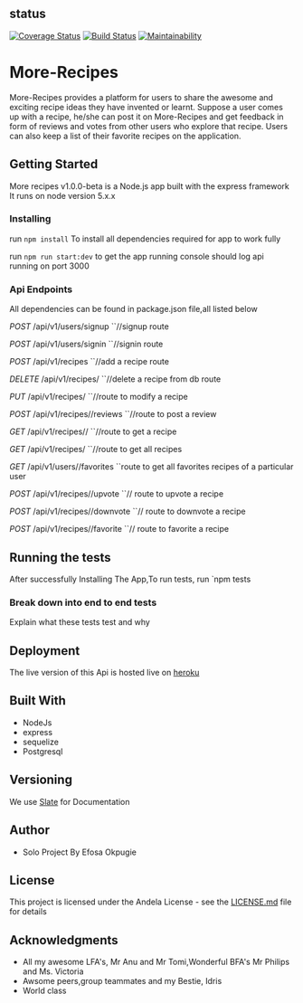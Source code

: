 ## status
[![Coverage Status](https://coveralls.io/repos/github/Efosaok/More-Recipes/badge.svg?branch=development)](https://coveralls.io/github/Efosaok/More-Recipes?branch=development) [![Build Status](https://travis-ci.org/Efosaok/More-Recipes.svg?branch=development)](https://travis-ci.org/Efosaok/More-Recipes) [![Maintainability](https://api.codeclimate.com/v1/badges/1d2147dde2b3b480038b/maintainability)](https://codeclimate.com/github/Efosaok/More-Recipes/maintainability)
# More-Recipes
More-Recipes provides a platform for users to share the awesome and exciting  recipe ideas they have invented or learnt.  Suppose a user comes up with a recipe,  he/she can post it on More-Recipes and  get feedback in form of reviews and votes from other users who explore that recipe. Users can also keep a list of their favorite recipes on the application.

## Getting Started
More recipes v1.0.0-beta is a Node.js app built with the express framework
It runs on node version 5.x.x


### Installing

run `npm install`
To install all dependencies required for app to work fully

run `npm run start:dev` to get the app running
console should log api running on port 3000


### Api Endpoints
All dependencies can be found in package.json file,all listed below


  *POST* /api/v1/users/signup   ``//signup route 

  *POST* /api/v1/users/signin  ``//signin route

  *POST* /api/v1/recipes  ``//add a recipe route

  *DELETE* /api/v1/recipes/<recipeId>  ``//delete a recipe from db route

  *PUT*  /api/v1/recipes/<recipeId>  ``//route to modify a recipe

  *POST* /api/v1/recipes/<recipeId>/reviews  ``//route to post a review

  *GET* /api/v1/recipes/<recipeId>/  ``//route to get a recipe

  *GET*  /api/v1/recipes/  ``//route to get all recipes

  *GET*  /api/v1/users/<recipeId>/favorites ``route to get all favorites recipes of a particular user

  *POST* /api/v1/recipes/<recipeId>/upvote    ``// route to upvote a recipe

  *POST* /api/v1/recipes/<recipeId>/downvote   ``// route to downvote a recipe

  *POST* /api/v1/recipes/<recipeId>/favorite     ``// route to favorite a recipe
    
## Running the tests

After successfully Installing The App,To run tests,
run `npm tests

### Break down into end to end tests

Explain what these tests test and why


## Deployment

The live version of this Api is hosted live on 
[heroku](https://efosa-more-recipes-api.herokuapp.com/)

## Built With

* NodeJs
* express
* sequelize
* Postgresql

## Versioning

We use [Slate](http://semver.org/) for Documentation

## Author

* Solo Project By Efosa Okpugie

## License

This project is licensed under the Andela License - see the [LICENSE.md](andela.com) file for details

## Acknowledgments

* All my awesome LFA's, Mr Anu and Mr Tomi,Wonderful BFA's Mr Philips and Ms. Victoria
* Awsome peers,group teammates and my Bestie, Idris
* World class
